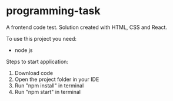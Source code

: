 # programming-task
A frontend code test.
Solution created with HTML, CSS and React.

To use this project you need:
- node js

Steps to start application:
1. Download code
2. Open the project folder in your IDE
3. Run "npm install" in terminal
4. Run "npm start" in terminal

